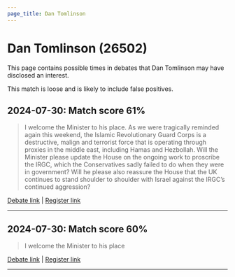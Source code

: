 ```yaml
---
page_title: Dan Tomlinson
---
```


# Dan Tomlinson  (26502)

This page contains possible times in debates that Dan Tomlinson may have disclosed an interest.

This match is loose and is likely to include false positives. 



## 2024-07-30: Match score 61%

>I welcome the Minister to his place. As we were tragically reminded again this weekend, the Islamic Revolutionary Guard Corps is a destructive, malign and terrorist force that is operating through proxies in the middle east, including Hamas and Hezbollah. Will the Minister please update the House on the ongoing work to proscribe the IRGC, which the Conservatives sadly failed to do when they were in government? Will he please also reassure the House that the UK continues to stand shoulder to shoulder with Israel against the IRGC’s continued aggression?

[Debate link](https://www.theyworkforyou.com/debates/?id=2024-07-30c.1159.3) | [Register link](https://www.theyworkforyou.com/mp/26502/register)


---



## 2024-07-30: Match score 60%

>I welcome the Minister to his place

[Debate link](https://www.theyworkforyou.com/debates/?id=2024-07-30c.1159.3) | [Register link](https://www.theyworkforyou.com/mp/26502/register)


---

